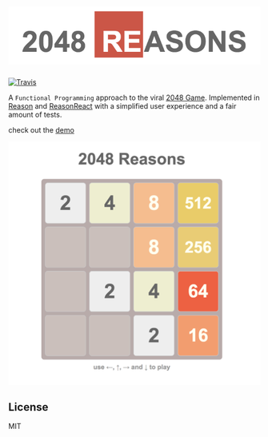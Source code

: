 # ![2048 Reasons](public/logo.png)

[![Travis](https://img.shields.io/travis/alanrsoares/2048-reasons/master.svg)](https://travis-ci.org/alanrsoares/2048-reasons)

A `Functional Programming` approach to the viral [2048 Game](https://gabrielecirulli.github.io/2048/). 
Implemented in [Reason](https://reasonml.github.io/) and [ReasonReact](https://reasonml.github.io/reason-react/) with a simplified user experience and a fair amount of tests.

check out the [demo](https://alanrsoares.github.io/2048-reasons/)

![screenshot](public/screenshot.png)

## License
MIT
